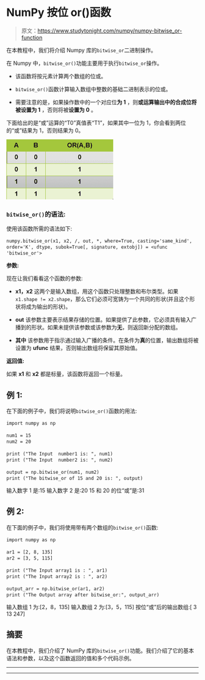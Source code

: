 # NumPy 按位 or()函数

> 原文：<https://www.studytonight.com/numpy/numpy-bitwise_or-function>

在本教程中，我们将介绍 Numpy 库的`bitwise_or`二进制操作。

在 Numpy 中，`bitwise_or()`功能主要用于执行`bitwise_or`操作。

*   该函数将按元素计算两个数组的位或。

*   `bitwise_or()`函数计算输入数组中整数的基础二进制表示的位或。

*   需要注意的是，如果操作数中的一个对应位**为 1** ，则**或运算输出中的合成位将被设置为 1** ，否则将被**设置为 0** 。

下面给出的是“或”运算的“T0”真值表“T1”，如果其中一位为 1，你会看到两位的“或”结果为 1，否则结果为 0。

![Numpy bitwise_or function](img/a7d7f484b8b7056890b04f2f7818f5cf.png)

### `bitwise_or()`的语法:

使用该函数所需的语法如下:

```
numpy.bitwise_or(x1, x2, /, out, *, where=True, casting='same_kind', order='K', dtype, subok=True[, signature, extobj]) = <ufunc 'bitwise_or'>
```

**参数:**

现在让我们看看这个函数的参数:

*   **x1，x2**
    这两个是输入数组，用这个函数只处理整数和布尔类型。如果`x1.shape != x2.shape`，那么它们必须可宽铸为一个共同的形状(并且这个形状将成为输出的形状)。

*   **out**
    该参数主要表示结果存储的位置。如果提供了此参数，它必须具有输入广播到的形状。如果未提供该参数或该参数为**无**，则返回新分配的数组。

*   **其中**
    该参数用于指示通过输入广播的条件。在条件为**真**的位置，输出数组将被设置为 **ufunc** 结果，否则输出数组将保留其原始值。

**返回值:**

如果 **x1** 和 **x2** 都是标量，该函数将返回一个标量。

## 例 1:

在下面的例子中，我们将说明`bitwise_or()`函数的用法:

```
import numpy as np

num1 = 15
num2 = 20

print ("The Input  number1 is: ", num1)
print ("The Input  number2 is: ", num2) 

output = np.bitwise_or(num1, num2) 
print ("The bitwise_or of 15 and 20 is: ", output) 
```

输入数字 1 是:15
输入数字 2 是:20
15 和 20 的位“或”是:31

## 例 2:

在下面的例子中，我们将使用带有两个数组的`bitwise_or()`函数:

```
import numpy as np

ar1 = [2, 8, 135]
ar2 = [3, 5, 115]

print ("The Input array1 is : ", ar1) 
print ("The Input array2 is : ", ar2)

output_arr = np.bitwise_or(ar1, ar2) 
print ("The Output array after bitwise_or:", output_arr)
```

输入数组 1 为:[2，8，135]
输入数组 2 为:[3，5，115]
按位“或”后的输出数组:[ 3 13 247]

## 摘要

在本教程中，我们介绍了 NumPy 库的`bitwise_or()`功能。我们介绍了它的基本语法和参数，以及这个函数返回的值和多个代码示例。

* * *

* * *